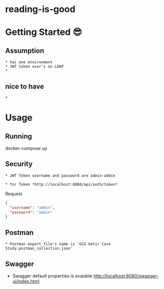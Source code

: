 
# reading-is-good

# Getting Started :sunglasses:

## Assumption

    * has one environment
    * JWT token user's on LDAP
    * 

## nice to have

    * 

# Usage

## Running

docker-compose up

## Security

    * JWT Token username and password are admin-admin 

    * for Token *http://localhost:8080/api/auth/token*

Request

```json
{
  "username": "admin",
  "password": "admin"
}
```

## Postman

    * Postman export file's name is 'GCG Getir Case Study.postman_collection.json'

## Swagger

   * Swagger default properties is avaiable [http://localhost:8080/swagger-ui/index.html](http://localhost:8080/swagger-ui/index.html)
